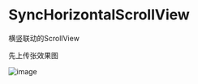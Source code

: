 # SyncHorizontalScrollView
横竖联动的ScrollView

先上传张效果图

![image](https://github.com/chensong1993/SyncHorizontalScrollView/blob/master/newsAd.gif)
